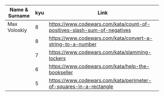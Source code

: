 | Name & Surname  | kyu | Link |
| ------------- | ------------- | ------------- |
| Max Voloskiy  | 8 | https://www.codewars.com/kata/count-of-positives-slash-sum-of-negatives |
| | 8 | https://www.codewars.com/kata/convert-a-string-to-a-number |
| | 7 | https://www.codewars.com/kata/slamming-lockers |
| | 6 | https://www.codewars.com/kata/help-the-bookseller |
| | 5 | https://www.codewars.com/kata/perimeter-of-squares-in-a-rectangle |
